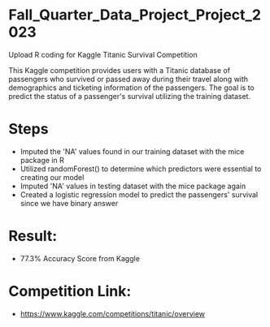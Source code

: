 # Fall_Quarter_Data_Project_Project_2023
Upload R coding for Kaggle Titanic Survival Competition

This Kaggle competition provides users with a Titanic database of passengers who survived or passed away during their travel along with demographics and ticketing information of the passengers. The goal is to predict the status of a passenger's survival utilizing the training dataset.

# Steps
- Imputed the 'NA' values found in our training dataset with the mice package in R
- Utilized randomForest() to determine which predictors were essential to creating our model
- Imputed 'NA' values in testing dataset with the mice package again
- Created a logistic regression model to predict the passengers' survival since we have binary answer

# Result:
- 77.3% Accuracy Score from Kaggle

# Competition Link:
- https://www.kaggle.com/competitions/titanic/overview
